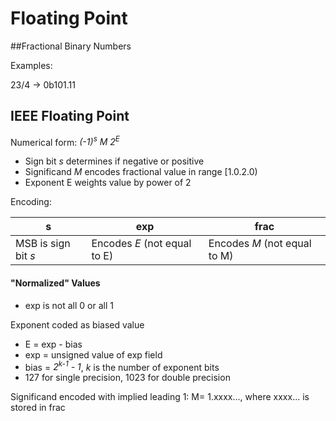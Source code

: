 # Floating Point

##Fractional Binary Numbers

Examples:

23/4 -> 0b101.11

## IEEE Floating Point

Numerical form: _(-1)<sup>s</sup> M 2<sup>E</sup>_

- Sign bit _s_ determines if negative or positive
- Significand _M_ encodes fractional value in range [1.0.2.0)
- Exponent E weights value by power of 2

Encoding:

s|exp|frac
-|-|-
MSB is sign bit _s_ |Encodes _E_ (not equal to E)| Encodes _M_ (not equal to M)

#### "Normalized" Values

- exp is not all 0 or all 1

Exponent coded as biased value
 - E = exp - bias
 - exp = unsigned value of exp field
 - bias = _2<sup>k-1</sup> - 1_, _k_ is the number of exponent bits
  - 127 for single precision, 1023 for double precision

Significand encoded with implied leading 1: M= 1.xxxx..., where xxxx... is stored in frac
